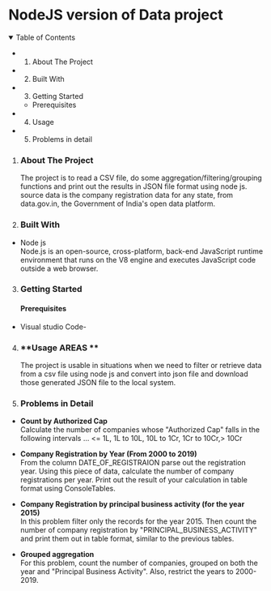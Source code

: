 # NodeJS version of Data project

<details open>
<summary> Table of Contents </summary>

- 1. About The Project
- 2. Built With
- 3. Getting Started
  - Prerequisites
- 4. Usage
- 5. Problems in detail
  </details>

1. ### **About The Project**

   The project is to read a CSV file, do some aggregation/filtering/grouping functions and print out the results in JSON file format using node js. source data is the company registration data for any state, from data.gov.in, the Government of India's open data platform.

2. ### **Built With**

- Node js<br>
  Node.js is an open-source, cross-platform, back-end JavaScript runtime environment that runs on the V8 engine and executes JavaScript code outside a web browser.

3. ### **Getting Started**

   #### **Prerequisites**

- Visual studio Code-

4. ### **Usage AREAS  **

   The project is usable in situations when we need to filter or retrieve data from a csv file using node js and convert into json file and download those generated JSON file to the local system.

5. ### Problems in Detail

- **Count by Authorized Cap**<br>
  Calculate the number of companies whose "Authorized Cap" falls in the following intervals ...
  <= 1L,
  1L to 10L,
  10L to 1Cr,
  1Cr to 10Cr,> 10Cr
- **Company Registration by Year (From 2000 to 2019)**<br>
  From the column DATE_OF_REGISTRAION parse out the registration year. Using this piece of data, calculate the number of company registrations per year. Print out the result of your calculation in table format using ConsoleTables.

- **Company Registration by principal business activity (for the year 2015)** <br>
  In this problem filter only the records for the year 2015. Then count the number of company registration by "PRINCIPAL_BUSINESS_ACTIVITY" and print them out in table format, similar to the previous tables.

- **Grouped aggregation**<br>
  For this problem, count the number of companies, grouped on both the year and "Principal Business Activity". Also, restrict the years to 2000-2019.
